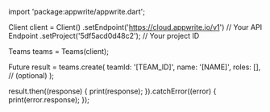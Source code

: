 import 'package:appwrite/appwrite.dart';

Client client = Client()
  .setEndpoint('https://cloud.appwrite.io/v1') // Your API Endpoint
  .setProject('5df5acd0d48c2'); // Your project ID

Teams teams = Teams(client);

Future result = teams.create(
  teamId: '[TEAM_ID]',
  name: '[NAME]',
  roles: [], // (optional)
);

result.then((response) {
  print(response);
}).catchError((error) {
  print(error.response);
});


